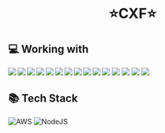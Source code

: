 <!-- 
Widget https://github.com/anuraghazra/github-readme-stats
Badges https://github.com/Ileriayo/markdown-badges
Icons  https://gist.github.com/rxaviers/7360908
 -->

<h1 align="center">⭐CXF⭐</h1>

<!-- LANGUAGES Widget -->
<!-- ![Top Langs](https://github-readme-stats.vercel.app/api/top-langs/?username=nrmhvr&exclude_repo=github-readme-stats&hide=ANTLR,Jasmin&langs_count=6&layout=compact&hide_border=true&theme=gruvbox_light) -->

<!-- <img align="left" src="https://github-readme-stats.vercel.app/api?username=xuefeng1011&theme=gruvbox_light&hide_border=true&count_private=true&show_icons=false&custom_title=GitHub%20Stats😊"/>-->

<h2>💻 Working with</h2>
<img align="left" src="https://img.shields.io/badge/.NET-5C2D91?style=for-the-badge&logo=.net&logoColor=white">
<img  src="https://img.shields.io/badge/c%23-%23239120.svg?style=for-the-badge&logo=c-sharp&logoColor=white">


<img align="left"  src="https://img.shields.io/badge/java-%23ED8B00.svg?style=for-the-badge&logo=openjdk&logoColor=white">
<img align="left" src="https://img.shields.io/badge/spring-%236DB33F.svg?style=for-the-badge&logo=spring&logoColor=white">

<img  src="https://img.shields.io/badge/JWT-black?style=for-the-badge&logo=JSON%20web%20tokens">
<img align="left"  src="https://img.shields.io/badge/docker-%230db7ed.svg?style=for-the-badge&logo=docker&logoColor=white">
<img align="left"  src="https://img.shields.io/badge/redis-%23DD0031.svg?style=for-the-badge&logo=redis&logoColor=white">
<img   src="https://img.shields.io/badge/Apache%20Kafka-000?style=for-the-badge&logo=apachekafka">

<img align="left" src="https://img.shields.io/badge/MS%20SQL%20Sever-CC2927?style=for-the-badge&logo=microsoft%20sql%20server&logoColor=white">
<img align="left"  src="https://img.shields.io/badge/mysql-%2300f.svg?style=for-the-badge&logo=mysql&logoColor=white">
<img  src="https://img.shields.io/badge/MariaDB-003545?style=for-the-badge&logo=mariadb&logoColor=white">

<img align="left" src="https://img.shields.io/badge/html5-%23E34F26.svg?style=for-the-badge&logo=html5&logoColor=white">
<img align="left" src="https://img.shields.io/badge/javascript-%23323330.svg?style=for-the-badge&logo=javascript&logoColor=%23F7DF1E">
<img align="left" src="https://img.shields.io/badge/jquery-%230769AD.svg?style=for-the-badge&logo=jquery&logoColor=white">
<img src="https://img.shields.io/badge/vuejs-%2335495e.svg?style=for-the-badge&logo=vuedotjs&logoColor=%234FC08D">
<h2>📚 Tech Stack</h2> 

<!-- Languages -->

<!-- Server -->
![AWS](https://img.shields.io/badge/AWS-%23FF9900.svg?style=for-the-badge&logo=amazon-aws&logoColor=white)
![NodeJS](https://img.shields.io/badge/node.js-6DA55F?style=for-the-badge&logo=node.js&logoColor=white)
<!-- IDE & Editors -->
<!-- ![Visual Studio Code](https://img.shields.io/badge/Visual%20Studio%20Code-0078d7.svg?style=for-the-badge&logo=visual-studio-code&logoColor=white) ![Atom](https://img.shields.io/badge/Atom-%2366595C.svg?style=for-the-badge&logo=atom&logoColor=white) ![Eclipse](https://img.shields.io/badge/Eclipse-FE7A16.svg?style=for-the-badge&logo=Eclipse&logoColor=white) ![Jupyter Notebook](https://img.shields.io/badge/jupyter-%23FA0F00.svg?style=for-the-badge&logo=jupyter&logoColor=white) -->

<!-- <h2>✏️ learning</h2> -->
<!-- <h2>💡 📁 Projects</h2> -->
